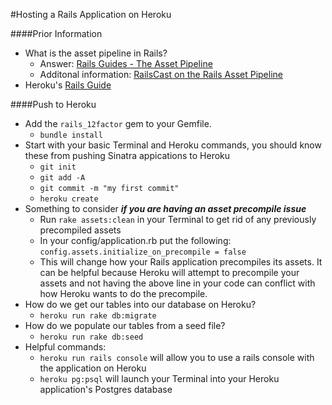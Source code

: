 #Hosting a Rails Application on Heroku

####Prior Information
- What is the asset pipeline in Rails?
	- Answer: [Rails Guides - The Asset Pipeline](http://guides.rubyonrails.org/asset_pipeline.html)
	- Additonal information: [RailsCast on the Rails Asset Pipeline](http://railscasts.com/episodes/279-understanding-the-asset-pipeline)
- Heroku's [Rails Guide](https://devcenter.heroku.com/articles/getting-started-with-rails4)


####Push to Heroku
- Add the `rails_12factor` gem to your Gemfile.
	- `bundle install`
- Start with your basic Terminal and Heroku commands, you should know these from pushing Sinatra appications to Heroku
	- `git init`
	- `git add -A`
	- `git commit -m "my first commit"`
	- `heroku create`
-  Something to consider ***if you are having an asset precompile issue***
	- Run `rake assets:clean` in your Terminal to get rid of any previously precompiled assets
	- In your config/application.rb put the following: `config.assets.initialize_on_precompile = false`
	- This will change how your Rails application precompiles its assets.  It can be helpful because Heroku will attempt to precompile your assets and not having the above line in your code can conflict with how Heroku wants to do the precompile.
- How do we get our tables into our database on Heroku?
	- `heroku run rake db:migrate`
- How do we populate our tables from a seed file?
	- `heroku run rake db:seed`
- Helpful commands:
	- `heroku run rails console` will allow you to use a rails console with the application on Heroku
	- `heroku pg:psql` will launch your Terminal into your Heroku application's Postgres database
